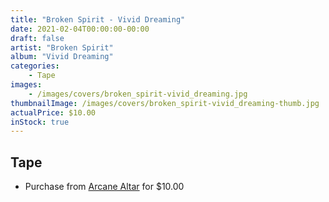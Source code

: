 ```yaml
---
title: "Broken Spirit - Vivid Dreaming"
date: 2021-02-04T00:00:00-00:00
draft: false
artist: "Broken Spirit"
album: "Vivid Dreaming"
categories:
    - Tape
images:
    - /images/covers/broken_spirit-vivid_dreaming.jpg
thumbnailImage: /images/covers/broken_spirit-vivid_dreaming-thumb.jpg
actualPrice: $10.00
inStock: true
---
```


## Tape
* Purchase from [Arcane Altar](https://arcanealtar.bigcartel.com/product/broken-spirit-vivid-dreaming-tape) for $10.00
